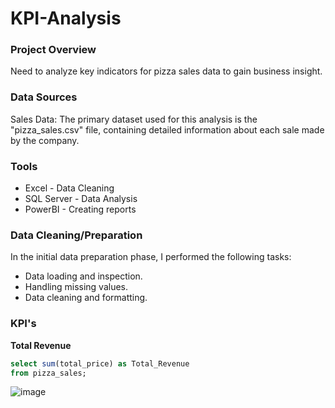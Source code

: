 # KPI-Analysis

### Project Overview

Need to analyze key indicators for pizza sales data to gain business insight.

### Data Sources

Sales Data: The primary dataset used for this analysis is the "pizza_sales.csv" file, containing detailed information about each sale made by the company.

### Tools

- Excel - Data Cleaning
- SQL Server - Data Analysis
- PowerBI - Creating reports

### Data Cleaning/Preparation

In the initial data preparation phase, I performed the following tasks:

- Data loading and inspection.
- Handling missing values.
- Data cleaning and formatting.

### KPI's

**Total Revenue**
```sql
select sum(total_price) as Total_Revenue
from pizza_sales;
```
![image](https://github.com/user-attachments/assets/2491db4d-b4fd-49cf-ae57-97e40751db32)

